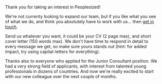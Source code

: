 Thank you for taking an interest in Peoplesized!

We're not currenty looking to expand our team, but if you like what you see of what we do, and think you absolutely have to work with us... then [get in touch](mailto:work-with-us@peoplesized.com).

Send us whatever you want, it could be your CV (2 page max), and short cover letter (150 words max). We don't have time to respond in detail to every message we get, so make sure yours stands out (hint: for added impact, try using capital-letters for everything).

Thanks also to everyone who applied for the Junior Consultant position. We had a very strong field of applicants, with interest from talented young professionals in dozens of countries. And now we're really excited to start with our new colleague over the next couple of months.
